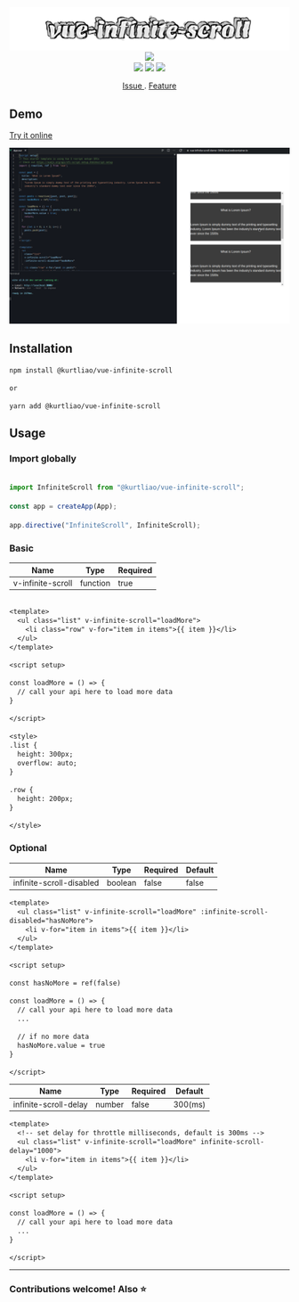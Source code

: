 <div align="center">

  <img src="./assets/logo.svg" />

  <img src="https://readme-typing-svg.herokuapp.com?font=Kanit&size=30&color=0EEAF7&background=FFF8EF00&center=true&vCenter=true&width=600&lines=Built+with+typescript+%E2%9D%A4%EF%B8%8F+vite+library+mode" />
</div>

<div align="center">
  <img src="https://img.shields.io/npm/v/@kurtliao/vue-infinite-scroll?style=for-the-badge"/>
  <img src="https://img.shields.io/npm/l/@kurtliao/vue-infinite-scroll?style=for-the-badge"/>
  <img src="https://img.shields.io/bundlephobia/min/@kurtliao/vue-infinite-scroll?style=for-the-badge" />
</div>

<p align="center">
  <a href="https://github.com/kurt-liao/vue-infinite-scroll/issues"> Issue </a>
  .
  <a href="https://github.com/kurt-liao/vue-infinite-scroll/pulls"> Feature </a>
</p>

## Demo

[Try it online](https://stackblitz.com/edit/vue-infinite-scroll-demo)

<img src="./assets/demo.gif" />

## Installation

```
npm install @kurtliao/vue-infinite-scroll

or

yarn add @kurtliao/vue-infinite-scroll
```

## Usage


### Import globally
```js

import InfiniteScroll from "@kurtliao/vue-infinite-scroll";

const app = createApp(App);

app.directive("InfiniteScroll", InfiniteScroll);
```

### Basic

| Name | Type | Required |
| --- | --- | --- |
| v-infinite-scroll | function | true |

```vue

<template>
  <ul class="list" v-infinite-scroll="loadMore">
    <li class="row" v-for="item in items">{{ item }}</li>
  </ul>
</template>

<script setup>

const loadMore = () => {
  // call your api here to load more data
}

</script>

<style>
.list {
  height: 300px;
  overflow: auto;
}

.row {
  height: 200px;
}

</style>

```

### Optional

| Name | Type | Required | Default |
| --- | --- | --- | --- |
| infinite-scroll-disabled | boolean | false | false |


```vue
<template>
  <ul class="list" v-infinite-scroll="loadMore" :infinite-scroll-disabled="hasNoMore">
    <li v-for="item in items">{{ item }}</li>
  </ul>
</template>

<script setup>

const hasNoMore = ref(false)

const loadMore = () => {
  // call your api here to load more data
  ...
  
  // if no more data
  hasNoMore.value = true
}

</script>
```

| Name | Type | Required | Default |
| --- | --- | --- | --- |
| infinite-scroll-delay | number | false | 300(ms) |


```vue
<template>
  <!-- set delay for throttle milliseconds, default is 300ms -->
  <ul class="list" v-infinite-scroll="loadMore" infinite-scroll-delay="1000">
    <li v-for="item in items">{{ item }}</li>
  </ul>
</template>

<script setup>

const loadMore = () => {
  // call your api here to load more data
  ...
}

</script>
```
---

<h3>Contributions welcome! Also ⭐ </h3>
